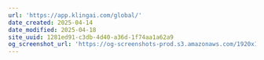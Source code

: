 ```yaml
---
url: 'https://app.klingai.com/global/'
date_created: 2025-04-14
date_modified: 2025-04-18
site_uuid: 1281ed91-c3db-4d40-a36d-1f74aa1a62a9
og_screenshot_url: 'https://og-screenshots-prod.s3.amazonaws.com/1920x1080/80/false/2af0ec55a7a6a19b741db01e1fc385761bbef45304210a8e060dabc349109750.jpeg'
---
```


